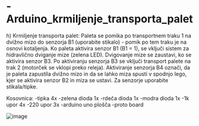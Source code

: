 # -Arduino_krmiljenje_transporta_palet
h) Krmiljenje transporta palet: Paleta se pomika po transportnem traku 1 na dvižno mizo do senzorja B1 (uporabite stikalo) - pomik po tem traku je na osnovi kotaljenja. Ko paleta aktivira senzor B1 (B1 = 1), se vključi sistem za hidravlično dviganje mize (zelena LED). Dvigovanje mize se zaustavi, ko se aktivira senzor B3. Po aktiviranju senzorja B3 se vključi transport palete na trak 2 (motorček se vklopi preko releja). Aktiviranje senzorja B4 označi, da je paleta zapustila dvižno mizo in da se lahko miza spusti v spodnjo lego, kjer se aktivira senzor B2 in miza se ustavi. Za senzorje uporabite stikala/tipke.

Kosovnica:
-tipka 4x
-zelena dioda 1x
-rdeča dioda 1x
-modra dioda 1x
-1k upor 4x
-220 upor 3x
-arduino uno plošča
-proto board

![image](https://github.com/Rojsn/-Arduino_krmiljenje_transporta_palet/assets/84129326/afefb1ad-2756-4088-893b-a7ce9300bdee)




